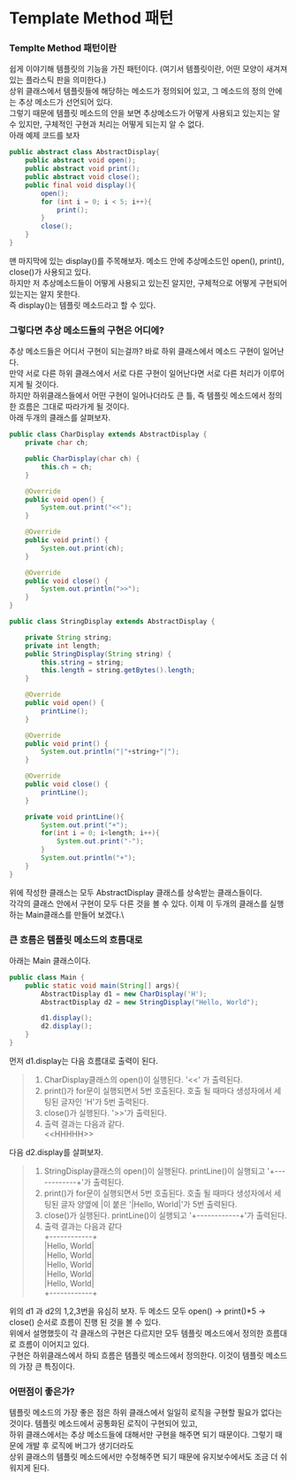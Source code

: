 # Template Method 패턴

### Templte Method 패턴이란
쉽게 이야기해 템플릿의 기능을 가진 패턴이다. (여기서 템플릿이란, 어떤 모양이 새겨져 있는 플라스틱 판을 의미한다.)\
상위 클래스에서 템플릿들에 해당하는 메소드가 정의되어 있고, 그 메소드의 정의 안에는 추상 메소드가 선언되어 있다.\
그렇기 때문에 템플릿 메소드의 안을 보면 추상메소드가 어떻게 사용되고 있는지는 알 수 있지만, 구체적인 구현과 처리는 어떻게 되는지 알 수 없다.\
아래 예제 코드를 보자
```java
public abstract class AbstractDisplay{
    public abstract void open();
    public abstract void print();
    public abstract void close();
    public final void display(){
        open();
        for (int i = 0; i < 5; i++){
            print();
        }
        close();
    }
}
```
맨 마지막에 있는 display()를 주목해보자. 메소드 안에 추상메소드인 open(), print(), close()가 사용되고 있다.\
하지만 저 추상메소드들이 어떻게 사용되고 있는진 알지만, 구체적으로 어떻게 구현되어 있는지는 알지 못한다.\
즉 display()는 템플릿 메소드라고 할 수 있다.

### 그렇다면 추상 메소드들의 구현은 어디에?
추상 메소드들은 어디서 구현이 되는걸까? 바로 하위 클래스에서 메소드 구현이 일어난다.\
만약 서로 다른 하위 클래스에서 서로 다른 구현이 일어난다면 서로 다른 처리가 이루어지게 될 것이다.\
하지만 하위클래스들에서 어떤 구현이 일어나더라도 큰 틀, 즉 템플릿 메소드에서 정의한 흐름은 그대로 따라가게 될 것이다.\
아래 두개의 클래스를 살펴보자.
```java
public class CharDisplay extends AbstractDisplay {
    private char ch;

    public CharDisplay(char ch) {
        this.ch = ch;
    }

    @Override
    public void open() {
        System.out.print("<<");
    }

    @Override
    public void print() {
        System.out.print(ch);
    }

    @Override
    public void close() {
        System.out.println(">>");
    }
}
```
```java
public class StringDisplay extends AbstractDisplay {

    private String string;
    private int length;
    public StringDisplay(String string) {
        this.string = string;
        this.length = string.getBytes().length;
    }

    @Override
    public void open() {
        printLine();
    }

    @Override
    public void print() {
        System.out.println("|"+string+"|");
    }

    @Override
    public void close() {
        printLine();
    }

    private void printLine(){
        System.out.print("+");
        for(int i = 0; i<length; i++){
            System.out.print("-");
        }
        System.out.println("+");
    }
}
```
위에 작성한 클래스는 모두 AbstractDisplay 클래스를 상속받는 클래스들이다.\
각각의 클래스 안에서 구현이 모두 다른 것을 볼 수 있다. 이제 이 두개의 클래스를 실행하는 Main클래스를 만들어 보겠다.\

### 큰 흐름은 템플릿 메소드의 흐름대로
아래는 Main 클래스이다.
```java
public class Main {
    public static void main(String[] args){
        AbstractDisplay d1 = new CharDisplay('H');
        AbstractDisplay d2 = new StringDisplay("Hello, World");

        d1.display();
        d2.display();
    }
}
```
먼저 d1.display는 다음 흐름대로 출력이 된다.
> 1. CharDisplay클래스의 open()이 실행된다. '<<' 가 출력된다.
> 2. print()가 for문이 실행되면서 5번 호출된다. 호출 될 때마다 생성자에서 세팅된 글자인 'H'가 5번 출력된다.
> 3. close()가 실행된다. '>>'가 출력된다.
> 4. 출력 결과는 다음과 같다.\
> \<\<HHHHH\>\> 

다음 d2.display를 살펴보자.
> 1. StringDisplay클래스의 open()이 실행된다. printLine()이 실행되고 '+------------+'가 출력된다.
> 2. print()가 for문이 실행되면서 5번 호출된다. 호출 될 때마다 생성자에서 세팅된 글자 양옆에 |이 붙은 '|Hello, World|'가 5번 출력된다.
> 3. close()가 실행된다. printLine()이 실행되고 '+------------+'가 출력된다.
> 4. 출력 결과는 다음과 같다\
> +------------+\
> |Hello, World|\
> |Hello, World|\
> |Hello, World|\
> |Hello, World|\
> |Hello, World|\
> +------------+

위의 d1 과 d2의 1,2,3번을 유심히 보자. 두 메소드 모두 open() -> print()*5 -> close() 순서로 흐름이 진행 된 것을 볼 수 있다.\
위에서 설명했듯이 각 클래스의 구현은 다르지만 모두 템플릿 메소드에서 정의한 흐름대로 흐름이 이어지고 있다.\
구현은 하위클래스에서 하되 흐름은 템플릿 메소드에서 정의한다. 이것이 템플릿 메소드의 가장 큰 특징이다.

### 어떤점이 좋은가?
템플릿 메소드의 가장 좋은 점은 하위 클래스에서 일일히 로직을 구현할 필요가 없다는 것이다. 템플릿 메소드에서 공통화된 로직이 구현되어 있고,\
하위 클래스에서는 추상 메소드들에 대해서만 구현을 해주면 되기 때문이다. 그렇기 때문에 개발 후 로직에 버그가 생기더라도\
상위 클래스의 템플릿 메소드에서만 수정해주면 되기 때문에 유지보수에서도 조금 더 쉬워지게 된다.

